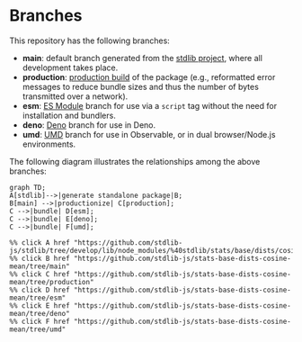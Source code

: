 <!--

@license Apache-2.0

Copyright (c) 2022 The Stdlib Authors.

Licensed under the Apache License, Version 2.0 (the "License");
you may not use this file except in compliance with the License.
You may obtain a copy of the License at

    http://www.apache.org/licenses/LICENSE-2.0

Unless required by applicable law or agreed to in writing, software
distributed under the License is distributed on an "AS IS" BASIS,
WITHOUT WARRANTIES OR CONDITIONS OF ANY KIND, either express or implied.
See the License for the specific language governing permissions and
limitations under the License.

-->

# Branches

This repository has the following branches:

-   **main**: default branch generated from the [stdlib project][stdlib-url], where all development takes place.
-   **production**: [production build][production-url] of the package (e.g., reformatted error messages to reduce bundle sizes and thus the number of bytes transmitted over a network).
-   **esm**: [ES Module][esm-url] branch for use via a `script` tag without the need for installation and bundlers.
-   **deno**: [Deno][deno-url] branch for use in Deno.
-   **umd**: [UMD][umd-url] branch for use in Observable, or in dual browser/Node.js environments.

The following diagram illustrates the relationships among the above branches:

```mermaid
graph TD;
A[stdlib]-->|generate standalone package|B;
B[main] -->|productionize| C[production];
C -->|bundle| D[esm];
C -->|bundle| E[deno];
C -->|bundle| F[umd];

%% click A href "https://github.com/stdlib-js/stdlib/tree/develop/lib/node_modules/%40stdlib/stats/base/dists/cosine/mean"
%% click B href "https://github.com/stdlib-js/stats-base-dists-cosine-mean/tree/main"
%% click C href "https://github.com/stdlib-js/stats-base-dists-cosine-mean/tree/production"
%% click D href "https://github.com/stdlib-js/stats-base-dists-cosine-mean/tree/esm"
%% click E href "https://github.com/stdlib-js/stats-base-dists-cosine-mean/tree/deno"
%% click F href "https://github.com/stdlib-js/stats-base-dists-cosine-mean/tree/umd"
```

[stdlib-url]: https://github.com/stdlib-js/stdlib/tree/develop/lib/node_modules/%40stdlib/stats/base/dists/cosine/mean
[production-url]: https://github.com/stdlib-js/stats-base-dists-cosine-mean/tree/production
[deno-url]: https://github.com/stdlib-js/stats-base-dists-cosine-mean/tree/deno
[umd-url]: https://github.com/stdlib-js/stats-base-dists-cosine-mean/tree/umd
[esm-url]: https://github.com/stdlib-js/stats-base-dists-cosine-mean/tree/esm